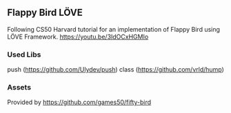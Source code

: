 ## Flappy Bird LÖVE

Following CS50 Harvard tutorial for an implementation of Flappy Bird using LÖVE Framework.
https://youtu.be/3IdOCxHGMIo

### Used Libs

push (https://github.com/Ulydev/push)
class (https://github.com/vrld/hump)

### Assets

Provided by https://github.com/games50/fifty-bird
 